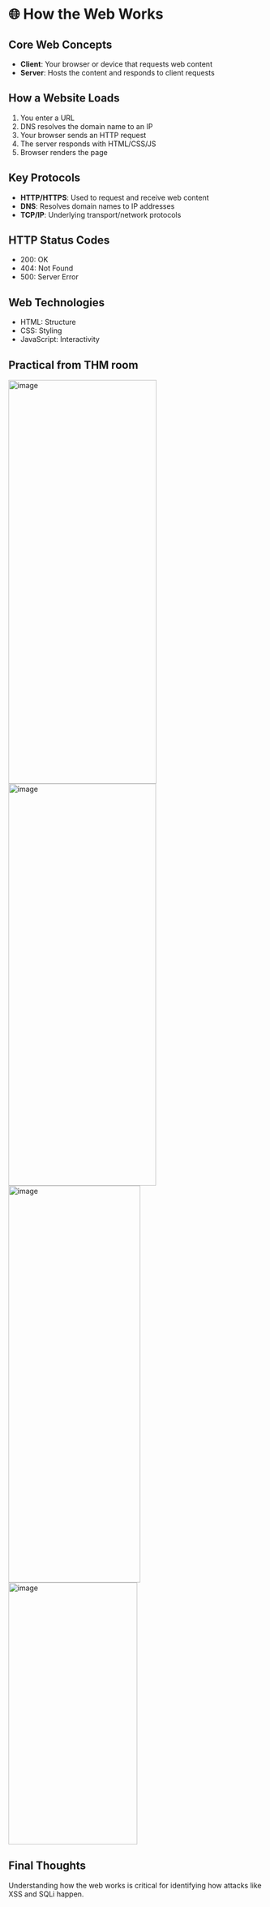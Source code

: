 # 🌐 How the Web Works

## Core Web Concepts

- **Client**: Your browser or device that requests web content
- **Server**: Hosts the content and responds to client requests

## How a Website Loads

1. You enter a URL
2. DNS resolves the domain name to an IP
3. Your browser sends an HTTP request
4. The server responds with HTML/CSS/JS
5. Browser renders the page

## Key Protocols

- **HTTP/HTTPS**: Used to request and receive web content
- **DNS**: Resolves domain names to IP addresses
- **TCP/IP**: Underlying transport/network protocols

## HTTP Status Codes

- 200: OK
- 404: Not Found
- 500: Server Error

## Web Technologies

- HTML: Structure
- CSS: Styling
- JavaScript: Interactivity

## Practical from THM room
<img width="292" height="795" alt="image" src="https://github.com/user-attachments/assets/bfb937d1-050f-42c4-9798-3d53a3cca082" />
<img width="291" height="792" alt="image" src="https://github.com/user-attachments/assets/49cb7227-43a4-4ff3-bcfa-478cfb812891" />
<img width="260" height="782" alt="image" src="https://github.com/user-attachments/assets/de0e60bf-a596-46c1-81cf-6d03f2e31a4f" />
<img width="254" height="516" alt="image" src="https://github.com/user-attachments/assets/9a1139d7-7a44-4d68-857d-8149ca61796e" />


## Final Thoughts

Understanding how the web works is critical for identifying how attacks like XSS and SQLi happen.
